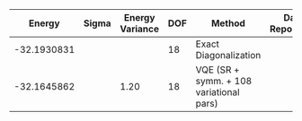 | Energy         | Sigma | Energy Variance | DOF | Method                                          | Data Repository |
|----------------|-------|-----------------|-----|-------------------------------------------------|-----------------|
| -32.1930831    |       |                 | 18  | Exact Diagonalization                           |                 |
| -32.1645862    |       | 1.20            | 18  | VQE (SR + symm. + 108 variational pars)         |                 |
